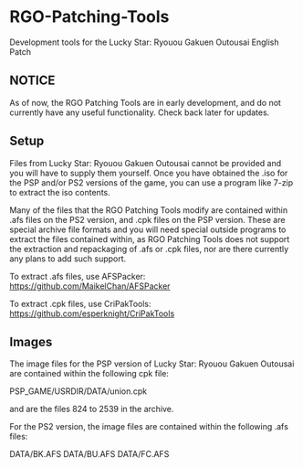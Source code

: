 # RGO-Patching-Tools
Development tools for the Lucky Star: Ryouou Gakuen Outousai English Patch

## NOTICE

As of now, the RGO Patching Tools are in early development, and do not currently
have any useful functionality. Check back later for updates.

## Setup
Files from Lucky Star: Ryouou Gakuen Outousai cannot be provided and you
will have to supply them yourself. Once you have obtained the .iso for the
PSP and/or PS2 versions of the game, you can use a program like 7-zip to
extract the iso contents.

Many of the files that the RGO Patching Tools modify are contained within .afs files
on the PS2 version, and .cpk files on the PSP version. These are special archive file
formats and you will need special outside programs to extract the files contained within,
as RGO Patching Tools does not support the extraction and repackaging of .afs or .cpk files,
nor are there currently any plans to add such support.

To extract .afs files, use AFSPacker:   https://github.com/MaikelChan/AFSPacker

To extract .cpk files, use CriPakTools: https://github.com/esperknight/CriPakTools

## Images

The image files for the PSP version of Lucky Star: Ryouou Gakuen Outousai are contained within the following
cpk file:

PSP_GAME/USRDIR/DATA/union.cpk

and are the files 824 to 2539 in the archive.

For the PS2 version, the image files are contained within the following .afs files:

DATA/BK.AFS
DATA/BU.AFS
DATA/FC.AFS
